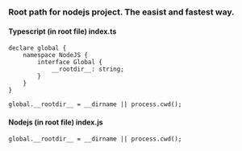 
### Root path for nodejs project. The easist and fastest way.

#### Typescript (in root file) index.ts
``` 
declare global {
    namespace NodeJS {
        interface Global {
            __rootdir__: string;
        }
    }
}

global.__rootdir__ = __dirname || process.cwd();
``` 

#### Nodejs (in root file) index.js
``` 
global.__rootdir__ = __dirname || process.cwd();
```



